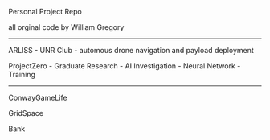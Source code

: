 Personal Project Repo

all orginal code by William Gregory

------------------
ARLISS - UNR Club - automous drone navigation and payload deployment

ProjectZero - Graduate Research - AI Investigation - Neural Network - Training

------------------

ConwayGameLife

GridSpace

Bank
